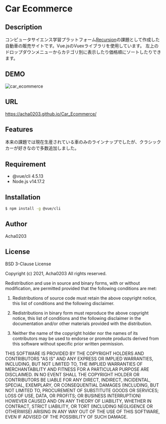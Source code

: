 # Car Ecommerce

## Description

コンピュータサイエンス学習プラットフォーム[Recursion](https://recursionist.io)の課題として作成した自動車の販売サイトです。Vue.jsのVuexライブラリを使用しています。
左上のドロップダウンメニューからカテゴリ別に表示したり価格順にソートしたりできます。

## DEMO

![car_ecommerce](https://user-images.githubusercontent.com/74553433/136291494-93945729-1e8e-4e66-bb88-6772506cae46.png)

## URL

https://acha0203.github.io/Car_Ecommerce/

## Features

本来の課題では現在生産されている車のみのラインナップでしたが、クラシックカーが好きなので多数追加しました。

## Requirement

- @vue/cli 4.5.13
- Node.js v14.17.2
  
## Installation
 
```bash
$ npm install -g @vue/cli
```

## Author

Acha0203

## License

BSD 3-Clause License

Copyright (c) 2021, Acha0203
All rights reserved.

Redistribution and use in source and binary forms, with or without modification, are permitted provided that the following conditions are met:

1. Redistributions of source code must retain the above copyright notice, this list of conditions and the following disclaimer.

2. Redistributions in binary form must reproduce the above copyright notice, this list of conditions and the following disclaimer in the documentation and/or other materials provided with the distribution.

3. Neither the name of the copyright holder nor the names of its contributors may be used to endorse or promote products derived from this software without specific prior written permission.

THIS SOFTWARE IS PROVIDED BY THE COPYRIGHT HOLDERS AND CONTRIBUTORS "AS IS" AND ANY EXPRESS OR IMPLIED WARRANTIES, INCLUDING, BUT NOT LIMITED TO, THE IMPLIED WARRANTIES OF MERCHANTABILITY AND FITNESS FOR A PARTICULAR PURPOSE ARE DISCLAIMED. IN NO EVENT SHALL THE COPYRIGHT HOLDER OR CONTRIBUTORS BE LIABLE FOR ANY DIRECT, INDIRECT, INCIDENTAL, SPECIAL, EXEMPLARY, OR CONSEQUENTIAL DAMAGES (INCLUDING, BUT NOT LIMITED TO, PROCUREMENT OF SUBSTITUTE GOODS OR SERVICES; LOSS OF USE, DATA, OR PROFITS; OR BUSINESS INTERRUPTION) HOWEVER CAUSED AND ON ANY THEORY OF LIABILITY, WHETHER IN CONTRACT, STRICT LIABILITY, OR TORT (INCLUDING NEGLIGENCE OR OTHERWISE) ARISING IN ANY WAY OUT OF THE USE OF THIS SOFTWARE, EVEN IF ADVISED OF THE POSSIBILITY OF SUCH DAMAGE.

